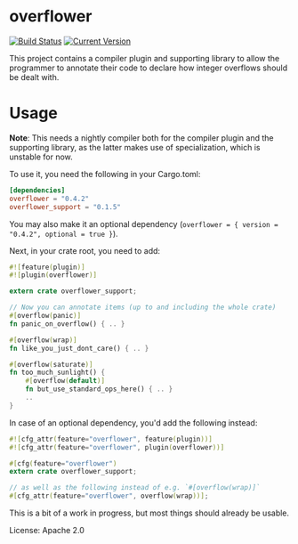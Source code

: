 # overflower

[![Build Status](https://travis-ci.org/llogiq/overflower.svg)](https://travis-ci.org/llogiq/overflower)
[![Current Version](https://img.shields.io/crates/v/overflower.svg)](https://crates.io/crates/overflower)

This project contains a compiler plugin and supporting library to allow the
programmer to annotate their code to declare how integer overflows should be
dealt with.

# Usage

**Note**: This needs a nightly compiler both for the compiler plugin and the
supporting library, as the latter makes use of specialization, which is
unstable for now.

To use it, you need the following in your Cargo.toml:

```toml
[dependencies]
overflower = "0.4.2"
overflower_support = "0.1.5"
```

You may also make it an optional dependency (`overflower = { version = "0.4.2",
optional = true }`).

Next, in your crate root, you need to add:

```rust
#![feature(plugin)]
#![plugin(overflower)]

extern crate overflower_support;

// Now you can annotate items (up to and including the whole crate)
#[overflow(panic)]
fn panic_on_overflow() { .. }

#[overflow(wrap)]
fn like_you_just_dont_care() { .. }

#[overflow(saturate)]
fn too_much_sunlight() {
    #[overflow(default)]
    fn but_use_standard_ops_here() { .. }
    ..
}
```

In case of an optional dependency, you'd add the following instead:

```rust
#![cfg_attr(feature="overflower", feature(plugin))]
#![cfg_attr(feature="overflower", plugin(overflower))]

#[cfg(feature="overflower")
extern crate overflower_support;

// as well as the following instead of e.g. `#[overflow(wrap)]`
#[cfg_attr(feature="overflower", overflow(wrap))];
```

This is a bit of a work in progress, but most things should already be usable.

License: Apache 2.0
